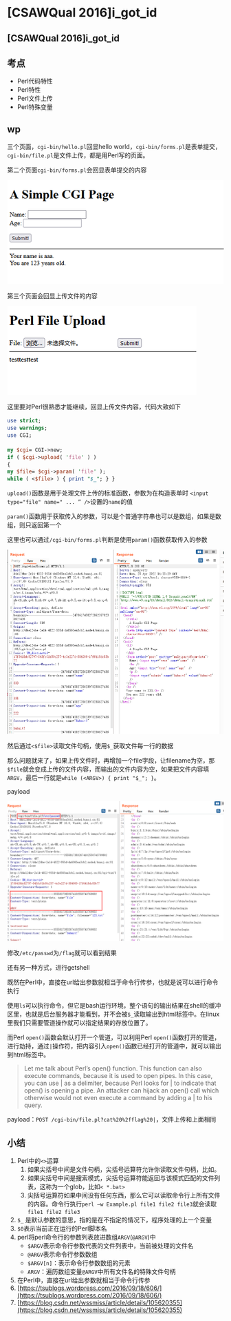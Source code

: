 # \[CSAWQual 2016]i\_got\_id

## \[CSAWQual 2016]i\_got\_id

## 考点

* Perl代码特性
* Perl特性
* Perl文件上传
* Perl特殊变量

## wp

三个页面，`cgi-bin/hello.pl`回显hello world，`cgi-bin/forms.pl`是表单提交，`cgi-bin/file.pl`是文件上传，都是用Perl写的页面。

第二个页面`cgi-bin/forms.pl`会回显表单提交的内容

&#x20;

![](<../.gitbook/assets/image (33) (1) (1) (1) (1) (1).png>)

第三个页面会回显上传文件的内容

![](<../.gitbook/assets/image (31) (1) (1).png>)

这里要对Perl很熟悉才能继续，回显上传文件内容，代码大致如下

```perl
use strict;
use warnings;
use CGI;
 
my $cgi= CGI->new;
if ( $cgi->upload( 'file' ) )
{
my $file= $cgi->param( 'file' );
while ( <$file> ) { print "$_"; } }
```

`upload()`函数是用于处理文件上传的标准函数，参数为在构造表单时 `<input type="file" name=" ... ” />`设置的`name`的值

`param()`函数用于获取传入的参数，可以是个普通字符串也可以是数组，如果是数组，则只返回第一个

这里也可以通过`/cgi-bin/forms.pl`判断是使用`param()`函数获取传入的参数

![](<../.gitbook/assets/image (5) (1).png>)

然后通过`<$file>`读取文件句柄，使用`$_`获取文件每一行的数据

那么问题就来了，如果上传文件时，再增加一个file字段，让filename为空，那`$file`就会变成上传的文件内容，而输出的文件内容为空，如果把文件内容填`ARGV`，最后一行就是`while (<ARGV>) { print "$_"; }`。

payload

![](<../.gitbook/assets/image (7) (1) (1).png>)

修改`/etc/passwd`为`/flag`就可以看到结果

还有另一种方式，进行getshell

既然在Perl中，直接在url给出参数就相当于命令行传参，也就是说可以进行命令执行

使用`ls`可以执行命令，但它是bash运行环境，整个语句的输出结果在shell的缓冲区里，也就是后台服务器才能看到，并不会被`$_`读取输出到html标签中。在linux里我们只需要管道操作就可以指定结果的存放位置了。

而Perl `open()`函数会默认打开一个管道，可以利用Perl `open()`函数打开的管道，进行劫持，通过`|`操作符，把内容引入`open()`函数已经打开的管道中，就可以输出到html标签中。

> Let me talk about Perl’s open() function. This function can also execute commands, because it is used to open pipes. In this case, you can use | as a delimiter, because Perl looks for | to indicate that open() is opening a pipe. An attacker can hijack an open() call which otherwise would not even execute a command by adding a | to his query.

payload：`POST /cgi-bin/file.pl?cat%20%2fflag%20|`，文件上传和上面相同

## 小结

1. Perl中的`<>`运算
   1. 如果尖括号中间是文件句柄，尖括号运算符允许你读取文件句柄，比如。
   2. 如果尖括号中间是搜索模式，尖括号运算符能返回与该模式匹配的文件列表，这称为一个glob，比如`< *.bat>`
   3. 尖括号运算符如果中间没有任何东西，那么它可以读取命令行上所有文件的内容。命令行执行`perl –w Example.pl file1 file2 file3`就会读取`file1 file2 file3`
2. `$_` 是默认参数的意思，指的是在不指定的情况下，程序处理的上一个变量
3. `$0`表示当前正在运行的Perl脚本名
4. perl将perl命令行的参数列表放进数组`ARGV`(`@ARGV`)中
   * `$ARGV`表示命令行参数代表的文件列表中，当前被处理的文件名
   * `@ARGV`表示命令行参数数组
   * `$ARGV[n]`：表示命令行参数数组的元素
   * `ARGV`：遍历数组变量`@ARGV`中所有文件名的特殊文件句柄
5. 在Perl中，直接在url给出参数就相当于命令行传参
6. [https://tsublogs.wordpress.com/2016/09/18/606/](https://tsublogs.wordpress.com/2016/09/18/606/)
7. [https://blog.csdn.net/wssmiss/article/details/105620355](https://blog.csdn.net/wssmiss/article/details/105620355)

